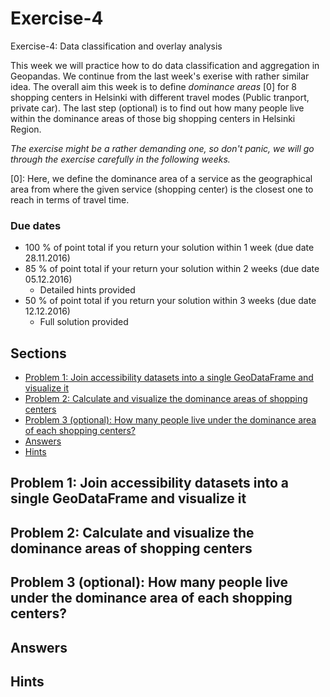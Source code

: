 # Exercise-4
Exercise-4: Data classification and overlay analysis

This week we will practice how to do data classification and aggregation in Geopandas. We continue from the last week's exerise with rather similar idea. The overall aim this week is to define *dominance areas* \[0\] for 8 shopping centers in Helsinki with different travel modes (Public tranport, private car). The last step (optional) is to find out how many people live within the dominance areas of those big shopping centers in Helsinki Region. 

*The exercise might be a rather demanding one, so don't panic, we will go through the exercise carefully in the following weeks.*

\[0\]: Here, we define the dominance area of a service as the geographical area from where the given service (shopping center) is the closest one to reach in terms of travel time. 

### Due dates
 
 - 100 % of point total if you return your solution within 1 week (due date 28.11.2016) 
 - 85 % of point total if your return your solution within 2 weeks (due date 05.12.2016)
   - Detailed hints provided
 - 50 % of point total if you return your solution within 3 weeks (due date 12.12.2016)
   - Full solution provided

## Sections

 - [Problem 1: Join accessibility datasets into a single GeoDataFrame and visualize it]()
 - [Problem 2: Calculate and visualize the dominance areas of shopping centers]()
 - [Problem 3 (optional): How many people live under the dominance area of each shopping centers?]()
 - [Answers](#answers)
 - [Hints](#hints)

## Problem 1: Join accessibility datasets into a single GeoDataFrame and visualize it

## Problem 2: Calculate and visualize the dominance areas of shopping centers

## Problem 3 (optional): How many people live under the dominance area of each shopping centers?

## Answers

## Hints

